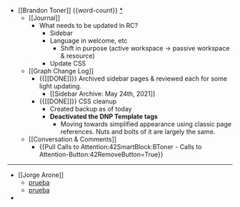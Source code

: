 - [[Brandon Toner]] {{word-count}} [*]([[bnt]])
    - [[Journal]]
        - What needs to be updated in RC?
            - Sidebar
            - Language in welcome, etc
                - Shift in purpose (active workspace → passive workspace & resource)
            - Update CSS 
    - [[Graph Change Log]]
        - {{[[DONE]]}} Archived sidebar pages & reviewed each for some light updating.
            - [[Sidebar Archive: May 24th, 2021]]
        - {{[[DONE]]}} CSS cleanup
            - Created backup as of today
            - **Deactivated the DNP Template tags**
                - Moving towards simplified appearance using classic page references. Nuts and bolts of it are largely the same.
    - [[Conversation & Comments]]
        - {{Pull Calls to Attention:42SmartBlock:BToner - Calls to Attention-Button:42RemoveButton=True}}
- ---
- [[Jorge Arone]]
    - [prueba]([[prueba]])
    - [prueba](https://www.youtube.com/watch?v=jfJaJbJxHKM)
- 
